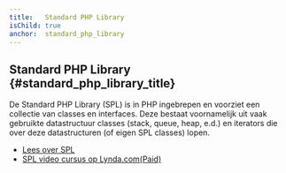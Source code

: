 ```yaml
---
title:   Standard PHP Library
isChild: true
anchor:  standard_php_library
---
```


## Standard PHP Library {#standard_php_library_title}

De Standard PHP Library (SPL) is in PHP ingebrepen en voorziet een collectie van classes en interfaces.
Deze bestaat voornamelijk uit vaak gebruikte datastructuur classes (stack, queue, heap, e.d.) en iterators die over deze datastructuren (of eigen SPL classes) lopen.

* [Lees over SPL][spl]
* [SPL video cursus op Lynda.com(Paid)][spllynda]


[spl]: https://secure.php.net/book.spl
[spllynda]: https://www.lynda.com/PHP-tutorials/Up-Running-Standard-PHP-Library/175038-2.html
